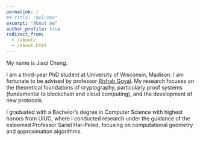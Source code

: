 ```yaml
---
permalink: /
## title: "Welcome"
excerpt: "About me"
author_profile: true
redirect_from: 
  - /about/
  - /about.html
---
```








My name is Jiaqi Cheng.

I am a third-year PhD student at University of Wisconsin, Madison. I am fortunate to be advised by professor [Rishab Goyal](https://pages.cs.wisc.edu/~rishab/). My research focuses on the theoretical foundations of cryptography, particularly proof systems (fundamental to blockchain and cloud computing), and the development of new protocols.

I graduated with a Bachelor’s degree in Computer Science with highest honors from UIUC, where I conducted research under the guidance of the esteemed Professor Sariel Har-Peled, focusing on computational geometry and approximation algorithms.